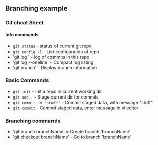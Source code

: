 ## Branching example

### Git cheat Sheet

#### Info commands
* `git status` - status of current git repo
* `git config -l` - List configuration of repo
* 'git log ` - log of commits in this repo
* 'git log --oneline` - Compact log listing
* 'git branch' - Display branch information

### Basic Commands
* `git init` - Init a repo in current working dir
* `git add .` - Stage current dir for commits
* `git commit -m "stuff"` - Commit staged data, with message "stuff"
* `git commit` - Commit staged data, enter message in vi editor

### Branching commands
* 'git branch branchName' = Create branch 'branchName'
* 'git checkout branchName' - Go to branch 'branchName'
